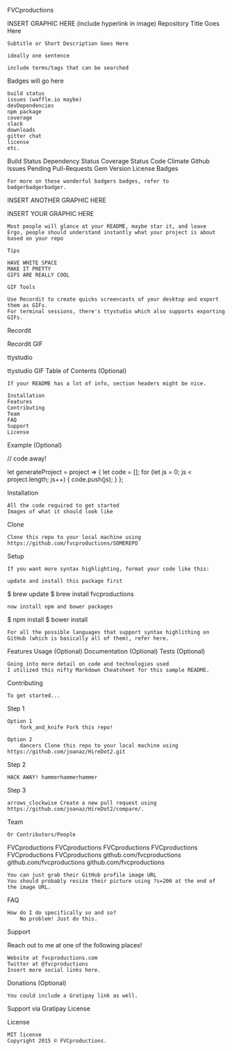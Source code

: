 FVCproductions

INSERT GRAPHIC HERE (include hyperlink in image)
Repository Title Goes Here

    Subtitle or Short Description Goes Here

    ideally one sentence

    include terms/tags that can be searched

Badges will go here

    build status
    issues (waffle.io maybe)
    devDependencies
    npm package
    coverage
    slack
    downloads
    gitter chat
    license
    etc.

Build Status Dependency Status Coverage Status Code Climate Github Issues Pending Pull-Requests Gem Version License Badges

    For more on these wonderful badgers badges, refer to badgerbadgerbadger.

INSERT ANOTHER GRAPHIC HERE

INSERT YOUR GRAPHIC HERE

    Most people will glance at your README, maybe star it, and leave
    Ergo, people should understand instantly what your project is about based on your repo

    Tips

    HAVE WHITE SPACE
    MAKE IT PRETTY
    GIFS ARE REALLY COOL

    GIF Tools

    Use Recordit to create quicks screencasts of your desktop and export them as GIFs.
    For terminal sessions, there's ttystudio which also supports exporting GIFs.

Recordit

Recordit GIF

ttystudio

ttystudio GIF
Table of Contents (Optional)

    If your README has a lot of info, section headers might be nice.

    Installation
    Features
    Contributing
    Team
    FAQ
    Support
    License

Example (Optional)

// code away!

let generateProject = project => {
  let code = [];
  for (let js = 0; js < project.length; js++) {
    code.push(js);
  }
};

Installation

    All the code required to get started
    Images of what it should look like

Clone

    Clone this repo to your local machine using https://github.com/fvcproductions/SOMEREPO

Setup

    If you want more syntax highlighting, format your code like this:

    update and install this package first

$ brew update
$ brew install fvcproductions

    now install npm and bower packages

$ npm install
$ bower install

    For all the possible languages that support syntax highlithing on GitHub (which is basically all of them), refer here.

Features
Usage (Optional)
Documentation (Optional)
Tests (Optional)

    Going into more detail on code and technologies used
    I utilized this nifty Markdown Cheatsheet for this sample README.

Contributing

    To get started...

Step 1

    Option 1
        fork_and_knife Fork this repo!

    Option 2
        dancers Clone this repo to your local machine using https://github.com/joanaz/HireDot2.git

Step 2

    HACK AWAY! hammerhammerhammer

Step 3

    arrows_clockwise Create a new pull request using https://github.com/joanaz/HireDot2/compare/.

Team

    Or Contributors/People

FVCproductions 	FVCproductions 	FVCproductions
FVCproductions 	FVCproductions 	FVCproductions
github.com/fvcproductions 	github.com/fvcproductions 	github.com/fvcproductions

    You can just grab their GitHub profile image URL
    You should probably resize their picture using ?s=200 at the end of the image URL.

FAQ

    How do I do specifically so and so?
        No problem! Just do this.

Support

Reach out to me at one of the following places!

    Website at fvcproductions.com
    Twitter at @fvcproductions
    Insert more social links here.

Donations (Optional)

    You could include a Gratipay link as well.

Support via Gratipay
License

License

    MIT license
    Copyright 2015 © FVCproductions.

